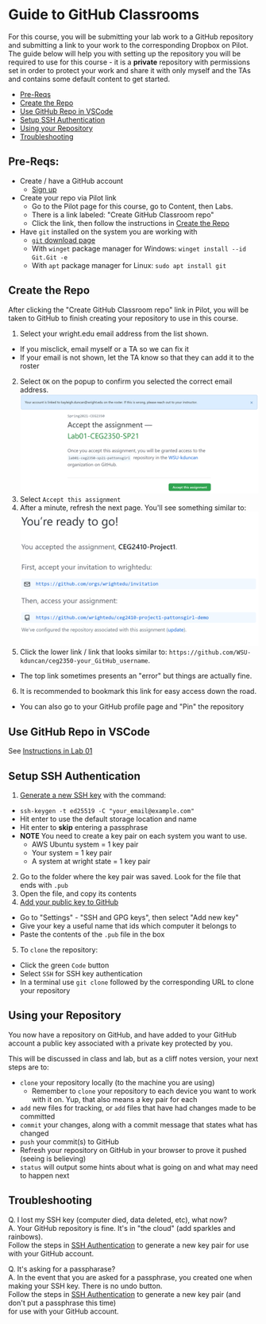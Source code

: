# Guide to GitHub Classrooms

For this course, you will be submitting your lab work to a GitHub repository and submitting a link to your work to the corresponding Dropbox on Pilot.  The guide below will help you with setting up the repository you will be required to use for this course - it is a **private** repository with permissions set in order to protect your work and share it with only myself and the TAs and contains some default content to get started.  

- [Pre-Reqs](#Pre-Reqs)
- [Create the Repo](#Create-the-Repo)
- [Use GitHub Repo in VSCode](#use-github-repo-in-vscode)
- [Setup SSH Authentication](#Setup-SSH-Authentication)
- [Using your Repository](#Using-your-Repository)
- [Troubleshooting](#Troubleshooting)

## Pre-Reqs:

- Create / have a GitHub account
  - [Sign up](https://github.com/signup?ref_cta=Sign+up&ref_loc=header+logged+out&ref_page=%2F&source=header-home)
- Create your repo via Pilot link
  - Go to the Pilot page for this course, go to Content, then Labs. 
  - There is a link labeled: "Create GitHub Classroom repo"
  - Click the link, then follow the instructions in [Create the Repo](#create-the-repo)
- Have `git` installed on the system you are working with
  - [`git` download page](https://git-scm.com/downloads)
  - With `winget` package manager for Windows: `winget install --id Git.Git -e`
  - With `apt` package manager for Linux: `sudo apt install git`

## Create the Repo

After clicking the "Create GitHub Classroom repo" link in Pilot, you will be taken to GitHub to finish creating your repository to use in this course.

1. Select your wright.edu email address from the list shown.
  - If you misclick, email myself or a TA so we can fix it
  - If your email is not shown, let the TA know so that they can add it to the roster
2. Select `OK` on the popup to confirm you selected the correct email address.  
  ![Accept Assignment](../imgs/github-classrooms-acceptassignment.png)
3. Select `Accept this assignment`
4. After a minute, refresh the next page. You'll see something similar to:  
  ![You're ready to go!](../imgs/github-classrooms-success.png)
5. Click the lower link / link that looks similar to: `https://github.com/WSU-kduncan/ceg2350-your_GitHub_username`. 
  - The top link sometimes presents an "error" but things are actually fine.
6. It is recommended to bookmark this link for easy access down the road.
  - You can also go to your GitHub profile page and "Pin" the repository

## Use GitHub Repo in VSCode

See [Instructions in Lab 01](/CEG2350/Labs/Lab01/Instructions.html)

## Setup SSH Authentication

1. [Generate a new SSH key](https://docs.github.com/en/github/authenticating-to-github/connecting-to-github-with-ssh/generating-a-new-ssh-key-and-adding-it-to-the-ssh-agent) with the command:
  - `ssh-keygen -t ed25519 -C "your_email@example.com"`
  - Hit enter to use the default storage location and name
  - Hit enter to **skip** entering a passphrase
  - **NOTE** You need to create a key pair on each system you want to use.
    - AWS Ubuntu system = 1 key pair
    - Your system = 1 key pair
    - A system at wright state = 1 key pair
2. Go to the folder where the key pair was saved.  Look for the file that ends with `.pub`
3. Open the file, and copy its contents
4. [Add your public key to GitHub](https://docs.github.com/en/github/authenticating-to-github/connecting-to-github-with-ssh/adding-a-new-ssh-key-to-your-github-account)
  - Go to "Settings" - "SSH and GPG keys", then select "Add new key"
  - Give your key a useful name that ids which computer it belongs to
  - Paste the contents of the `.pub` file in the box
5. To `clone` the repository:
  - Click the green `Code` button
  - Select `SSH` for SSH key authentication
  - In a terminal use `git clone` followed by the corresponding URL to clone your repository

## Using your Repository

You now have a repository on GitHub, and have added to your GitHub account a public key associated with a private key protected by you.  

This will be discussed in class and lab, but as a cliff notes version, your next steps are to:
- `clone` your repository locally (to the machine you are using)
  - Remember to `clone` your repository to each device you want to work with it on.  Yup, that also means a key pair for each
- `add` new files for tracking, or `add` files that have had changes made to be committed
- `commit` your changes, along with a commit message that states what has changed
- `push` your commit(s) to GitHub
- Refresh your repository on GitHub in your browser to prove it pushed (seeing is believing)
- `status` will output some hints about what is going on and what may need to happen next

## Troubleshooting 
Q. I lost my SSH key (computer died, data deleted, etc), what now?  
A. Your GitHub repository is fine.  It's in "the cloud" (add sparkles and rainbows).  
Follow the steps in [SSH Authentication](#Setup-SSH-Authentication) to generate a new key pair for use with your GitHub account.

Q. It's asking for a passpharase?  
A. In the event that you are asked for a passphrase, you created one when making your SSH key.  There is no undo button.  
Follow the steps in [SSH Authentication](#Setup-SSH-Authentication) to generate a new key pair (and don't put a passphrase this time)  
for use with your GitHub account.
